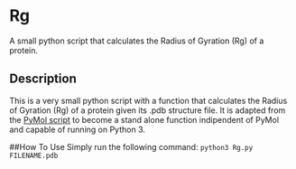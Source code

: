# Rg
A small python script that calculates the Radius of Gyration (Rg) of a protein.

## Description
This is a very small python script with a function that calculates the Radius of Gyration (Rg) of a protein given its .pdb structure file. It is adapted from the [PyMol script](https://pymolwiki.org/index.php/Radius_of_gyration) to become a stand alone function indipendent of PyMol and capable of running on Python 3.

##How To Use
Simply run the following command:
`python3 Rg.py FILENAME.pdb`
